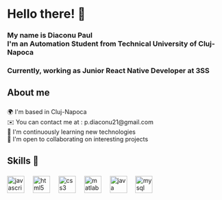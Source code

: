 <h1 align="left">Hello there! 👋</h1>

###

<h3 align="left">My name is Diaconu Paul <br>I'm an Automation Student from Technical University of Cluj-Napoca</h3>
<h3 align="left">Currently, working as Junior React Native Developer at 3SS</h3>


###

<h2 align="left">About me</h2>

###

<p align="left">🌍  I'm based in Cluj-Napoca<br>✉️  You can contact me at : p.diaconu21@gmail.com<br>🧠  I'm continuously learning new technologies<br>🤝  I'm open to collaborating on interesting projects</p>

###

<h2 align="left">Skills 🧠</h2>

###

<div align="left">
  <img src="https://cdn.jsdelivr.net/gh/devicons/devicon/icons/javascript/javascript-original.svg" height="40" alt="javascript logo"  />
  <img width="12" />
  <img src="https://cdn.jsdelivr.net/gh/devicons/devicon/icons/html5/html5-original.svg" height="40" alt="html5 logo"  />
  <img width="12" />
  <img src="https://cdn.jsdelivr.net/gh/devicons/devicon/icons/css3/css3-original.svg" height="40" alt="css3 logo"  />
  <img width="12" />
  <img src="https://cdn.jsdelivr.net/gh/devicons/devicon/icons/matlab/matlab-original.svg" height="40" alt="matlab logo"  />
  <img width="12" />
  <img src="https://cdn.jsdelivr.net/gh/devicons/devicon/icons/java/java-original.svg" height="40" alt="java logo"  />
  <img width="12" />
  <img src="https://cdn.jsdelivr.net/gh/devicons/devicon/icons/mysql/mysql-original.svg" height="40" alt="mysql logo"  />
</div>

###
